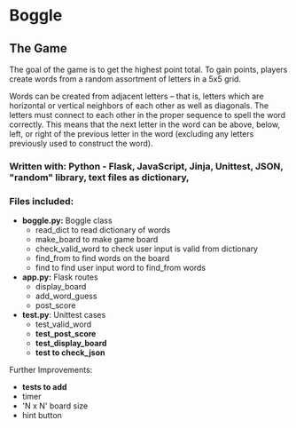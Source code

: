# Boggle

## The Game
The goal of the game is to get the highest point total. To gain points, players create words from a random assortment of letters in a 5x5 grid. 

Words can be created from adjacent letters – that is, letters which are horizontal or vertical neighbors of each other as well as diagonals. The letters must connect to each other in the proper sequence to spell the word correctly. This means that the next letter in the word can be above, below, left, or right of the previous letter in the word (excluding any letters previously used to construct the word).

### Written with: Python - Flask, JavaScript, Jinja, Unittest, JSON, "random" library, text files as dictionary, 

### Files included:
- **boggle.py:** Boggle class 
  - read_dict to read dictionary of words
  - make_board to make game board
  - check_valid_word to check user input is valid from dictionary
  - find_from to find words on the board
  - find to find user input word to find_from words
- **app.py:** Flask routes
  - display_board
  - add_word_guess
  - post_score
- **test.py**: Unittest cases
  - test_valid_word
  - __test_post_score__
  - __test_display_board__
  - __test to check_json__

Further Improvements:
- __tests to add__
- timer
- 'N x N' board size
- hint button
